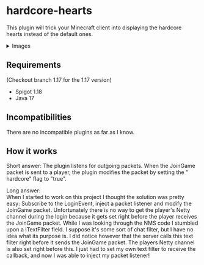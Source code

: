 # hardcore-hearts

This plugin will trick your Minecraft client into displaying the hardcore hearts instead of the default ones.

<details>
<summary>Images</summary>
<p>Hardcore hearts:</p>
<img src="https://i.imgur.com/y13QXFB.png" alt="Hardcore Hearts">
<br>
<br>
<p>Default hearts:</p>
<img src="https://i.imgur.com/gAurB6e.png" alt="Hardcore Hearts">
</details>

## Requirements

(Checkout branch 1.17 for the 1.17 version)

- Spigot 1.18
- Java 17

## Incompatibilities

There are no incompatible plugins as far as I know.

## How it works

Short answer: The plugin listens for outgoing packets. When the JoinGame packet is sent to a player, the plugin modifies the packet by setting the "
hardcore" flag to "true".

Long answer:\
When I started to work on this project I thought the solution was pretty easy: Subscribe to the LoginEvent, inject a packet listener and modify the
JoinGame packet. Unfortunately there is no way to get the player's Netty channel during the login because it gets set right before the player receives
the JoinGame packet. While I was looking through the NMS code I stumbled upon a ITextFilter field. I suppose it's some sort of chat filter, but I have
no idea what its purpose is. I did notice however that the server calls this text filter right before it sends the JoinGame packet. The players Netty
channel is also set right before this. I just had to set my own text filter to receive the callback, and now I was able to inject my packet listener!